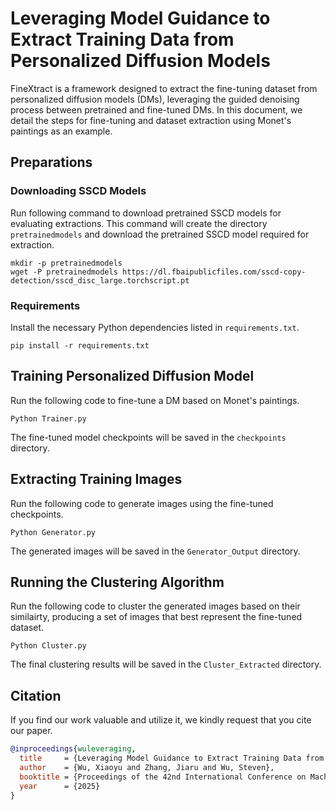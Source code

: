 # Leveraging Model Guidance to Extract Training Data from Personalized Diffusion Models

FineXtract is a framework designed to extract the fine-tuning dataset from personalized diffusion models (DMs), leveraging the guided denoising process between pretrained and fine-tuned DMs. In this document, we detail the steps for fine-tuning and dataset extraction using Monet's paintings as an example.

## Preparations

### Downloading SSCD Models

Run following command to download pretrained SSCD models for evaluating extractions. This command will create the directory `pretrainedmodels` and download the pretrained SSCD model required for extraction.

```
mkdir -p pretrainedmodels
wget -P pretrainedmodels https://dl.fbaipublicfiles.com/sscd-copy-detection/sscd_disc_large.torchscript.pt
```

### Requirements

Install the necessary Python dependencies listed in `requirements.txt`.

```
pip install -r requirements.txt
```

## Training Personalized Diffusion Model

Run the following code to fine-tune a DM based on Monet's paintings.

```
Python Trainer.py
```

The fine-tuned model checkpoints will be saved in the `checkpoints` directory.

## Extracting Training Images

Run the following code to generate images using the fine-tuned checkpoints.

```
Python Generator.py
```

The generated images will be saved in the `Generator_Output` directory.

## Running the Clustering Algorithm

Run the following code to cluster the generated images based on their similairty, producing a set of images that best represent the fine-tuned dataset.

```
Python Cluster.py
```

The final clustering results will be saved in the `Cluster_Extracted` directory.


## Citation

If you find our work valuable and utilize it, we kindly request that you cite our paper.

```bibtex
@inproceedings{wuleveraging,
  title     = {Leveraging Model Guidance to Extract Training Data from Personalized Diffusion Models},
  author    = {Wu, Xiaoyu and Zhang, Jiaru and Wu, Steven},
  booktitle = {Proceedings of the 42nd International Conference on Machine Learning (ICML)},
  year      = {2025}
}
